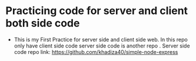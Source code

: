 # Practicing code for server and client both side code
* This is my First Practice for server side and client side web. In this repo only have client side code server side code is another repo . Server side code repo link: https://github.com/khadiza40/simple-node-express
